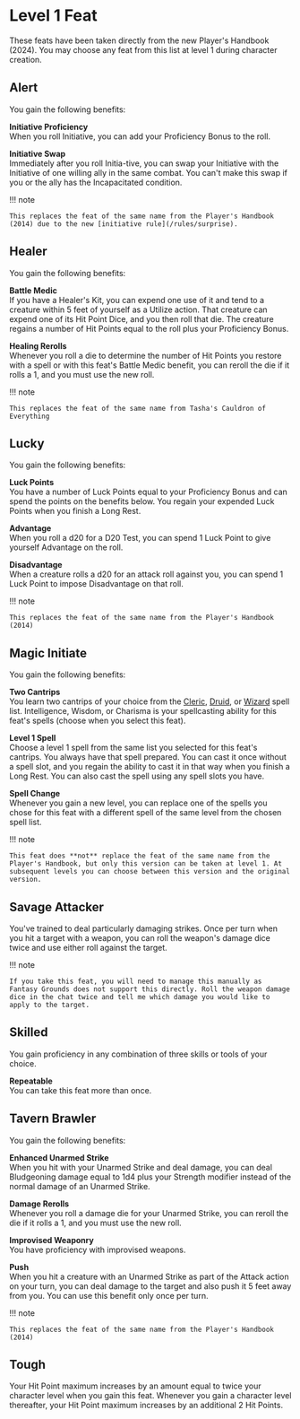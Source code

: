 # Level 1 Feat
These feats have been taken directly from the new Player's Handbook (2024). You may choose any feat from this list at level 1 during character creation.

## Alert
You gain the following benefits:

**Initiative Proficiency**  
When you roll Initiative, you can add your Proficiency Bonus to the roll.

**Initiative Swap**  
Immediately after you roll Initia-tive, you can swap your Initiative with the Initiative of one willing ally in the same combat. You can't make this swap if you or the ally has the Incapacitated condition.

!!! note 
    
    This replaces the feat of the same name from the Player's Handbook (2014) due to the new [initiative rule](/rules/surprise).

## Healer
You gain the following benefits:

**Battle Medic**  
If you have a Healer's Kit, you can expend one use of it and tend to a creature within 5 feet of yourself as a Utilize action. That creature can expend one of its Hit Point Dice, and you then roll that die. The creature regains a number of Hit Points equal to the roll plus your Proficiency Bonus.

**Healing Rerolls**  
Whenever you roll a die to determine the number of Hit Points you restore with a spell or with this feat's Battle Medic benefit, you can reroll the die if it rolls a 1, and you must use the new roll.

!!! note 
    
    This replaces the feat of the same name from Tasha's Cauldron of Everything

## Lucky
You gain the following benefits:

**Luck Points**  
You have a number of Luck Points equal to your Proficiency Bonus and can spend the points on the benefits below. You regain your expended Luck Points when you finish a Long Rest.

**Advantage**  
When you roll a d20 for a D20 Test, you can spend 1 Luck Point to give yourself Advantage on the roll.

**Disadvantage**  
When a creature rolls a d20 for an attack roll against you, you can spend 1 Luck Point to impose Disadvantage on that roll.

!!! note 
    
    This replaces the feat of the same name from the Player's Handbook (2014)

## Magic Initiate
You gain the following benefits:

**Two Cantrips**  
You learn two cantrips of your choice from the [Cleric](https://dnd5e.wikidot.com/spells:cleric), [Druid](https://dnd5e.wikidot.com/spells:druid), or [Wizard](https://dnd5e.wikidot.com/spells:wizard) spell list. Intelligence, Wisdom, or Charisma is your spellcasting ability for this feat's spells (choose when you select this feat).

**Level 1 Spell**  
Choose a level 1 spell from the same list you selected for this feat's cantrips. You always have that spell prepared. You can cast it once without a spell slot, and you regain the ability to cast it in that way when you finish a Long Rest. You can also cast the spell using any spell slots you have.

**Spell Change**  
Whenever you gain a new level, you can replace one of the spells you chose for this feat with a different spell of the same level from the chosen spell list.

!!! note 
    
    This feat does **not** replace the feat of the same name from the Player's Handbook, but only this version can be taken at level 1. At subsequent levels you can choose between this version and the original version.


## Savage Attacker
You've trained to deal particularly damaging strikes. Once per turn when you hit a target with a weapon, you can roll the weapon's damage dice twice and use either roll against the target.

!!! note 
    
    If you take this feat, you will need to manage this manually as Fantasy Grounds does not support this directly. Roll the weapon damage dice in the chat twice and tell me which damage you would like to apply to the target.

## Skilled
You gain proficiency in any combination of three skills or tools of your choice.

**Repeatable**  
You can take this feat more than once.

## Tavern Brawler
You gain the following benefits:

**Enhanced Unarmed Strike**  
When you hit with your Unarmed Strike and deal damage, you can deal Bludgeoning damage equal to 1d4 plus your Strength modifier instead of the normal damage of an Unarmed Strike.

**Damage Rerolls**  
Whenever you roll a damage die for your Unarmed Strike, you can reroll the die if it rolls a 1, and you must use the new roll.

**Improvised Weaponry**  
You have proficiency with improvised weapons.

**Push**  
When you hit a creature with an Unarmed Strike as part of the Attack action on your turn, you can deal damage to the target and also push it 5 feet away from you. You can use this benefit only once per turn.

!!! note 
    
    This replaces the feat of the same name from the Player's Handbook (2014)

## Tough
Your Hit Point maximum increases by an amount equal to twice your character level when you gain this feat. Whenever you gain a character level thereafter, your Hit Point maximum increases by an additional 2 Hit Points.


